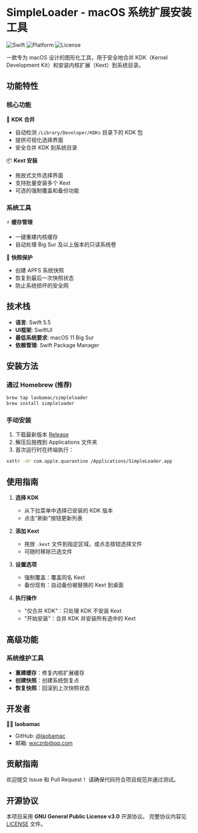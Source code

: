 # SimpleLoader - macOS 系统扩展安装工具

![Swift](https://img.shields.io/badge/Swift-5.5-orange.svg)
![Platform](https://img.shields.io/badge/macOS-11+-blue.svg)
![License](https://img.shields.io/badge/License-GPLv3-green.svg)

一款专为 macOS 设计的图形化工具，用于安全地合并 KDK（Kernel Development Kit）和安装内核扩展（Kext）到系统目录。

## 功能特性

### 核心功能
🔧 **KDK 合并**
- 自动检测 `/Library/Developer/KDKs` 目录下的 KDK 包
- 提供可视化选择界面
- 安全合并 KDK 到系统目录

📦 **Kext 安装**
- 拖放式文件选择界面
- 支持批量安装多个 Kext
- 可选的强制覆盖和备份功能

### 系统工具
⚡ **缓存管理**
- 一键重建内核缓存
- 自动处理 Big Sur 及以上版本的只读系统卷

📸 **快照保护**
- 创建 APFS 系统快照
- 恢复到最后一次快照状态
- 防止系统损坏的安全网

## 技术栈

- **语言**: Swift 5.5
- **UI框架**: SwiftUI
- **最低系统要求**: macOS 11 Big Sur
- **依赖管理**: Swift Package Manager

## 安装方法

### 通过 Homebrew (推荐)
```bash
brew tap laobamac/simpleloader
brew install simpleloader
```

### 手动安装
1. 下载最新版本 [Release](https://github.com/laobamac/SimpleLoader/releases)
2. 解压后拖拽到 Applications 文件夹
3. 首次运行时在终端执行：
```bash
xattr -dr com.apple.quarantine /Applications/SimpleLoader.app
```

## 使用指南

1. **选择 KDK**
   - 从下拉菜单中选择已安装的 KDK 版本
   - 点击"刷新"按钮更新列表

2. **添加 Kext**
   - 拖放 `.kext` 文件到指定区域，或点击按钮选择文件
   - 可随时移除已选文件

3. **设置选项**
   - 强制覆盖：覆盖同名 Kext
   - 备份现有：自动备份被替换的 Kext 到桌面

4. **执行操作**
   - "仅合并 KDK"：只处理 KDK 不安装 Kext
   - "开始安装"：合并 KDK 并安装所有选中的 Kext

## 高级功能

### 系统维护工具
- **重建缓存**：修复内核扩展缓存
- **创建快照**：创建系统恢复点
- **恢复快照**：回滚到上次快照状态

## 开发者

👨‍💻 **laobamac**
- GitHub: [@laobamac](https://github.com/laobamac)
- 邮箱: wxcznb@qq.com

## 贡献指南

欢迎提交 Issue 和 Pull Request！
请确保代码符合项目规范并通过测试。

## 开源协议

本项目采用 **GNU General Public License v3.0** 开源协议。
完整协议内容见 [LICENSE](LICENSE) 文件。
